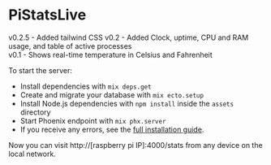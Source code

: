 # PiStatsLive
   
v0.2.5 - Added tailwind CSS
v0.2 - Added Clock, uptime, CPU and RAM usage, and table of active processes   
v0.1 - Shows real-time temperature in Celsius and Fahrenheit   
   
To start the server:

  * Install dependencies with `mix deps.get`
  * Create and migrate your database with `mix ecto.setup`
  * Install Node.js dependencies with `npm install` inside the `assets` directory
  * Start Phoenix endpoint with `mix phx.server`
  * If you receive any errors, see the [full installation guide](https://hexdocs.pm/phoenix/installation.html#content).

Now you can visit http://[raspberry pi IP]:4000/stats from any device on the local network.
